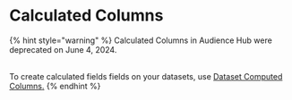 # Calculated Columns

{% hint style="warning" %}
Calculated Columns in Audience Hub were deprecated on June 4, 2024.

\
To create calculated fields fields on your datasets, use [Dataset Computed Columns](../datasets/computed-columns.md)[.](../datasets/core-concepts/#computed-columns)&#x20;
{% endhint %}
